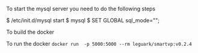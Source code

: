 To start the mysql server you need to do the following steps

$ /etc/init.d/mysql start
$ mysql
$ SET GLOBAL sql_mode="";

To build the docker

To run the docker
`docker run  -p 5000:5000 --rm leguark/smartvp:v0.2.4`